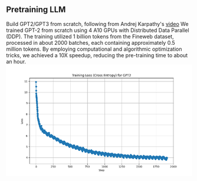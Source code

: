 ## Pretraining LLM 
Build GPT2/GPT3 from scratch, following from Andrej Karpathy's [video](https://www.youtube.com/watch?v=zduSFxRajkE)
We trained GPT-2 from scratch using 4 A10 GPUs with Distributed Data Parallel (DDP). The training utilized 1 billion tokens from the Fineweb dataset, processed in about 2000 batches, each containing approximately 0.5 million tokens. By employing computational and algorithmic optimization tricks, we achieved a 10X speedup, reducing the pre-training time to about an hour.
![Training Curve](./gpt2_convergence.png)
